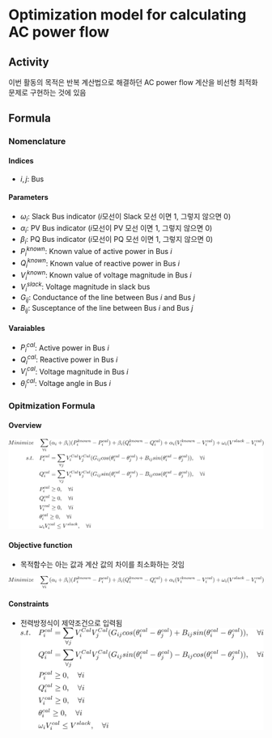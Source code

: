 # Optimization model for calculating AC power flow

## Activity
이번 활동의 목적은 반복 계산법으로 해결하던 AC power flow 계산을 비선형 최적화 문제로 구현하는 것에 있음

## Formula

### Nomenclature
#### Indices
- $i, j$: Bus
#### Parameters
- $\omega_{i}$: Slack Bus indicator ($i$모선이 Slack 모선 이면 1, 그렇지 않으면 0)
- $\alpha_{i}$: PV Bus indicator ($i$모선이 PV 모선 이면 1, 그렇지 않으면 0)
- $\beta_{i}$: PQ Bus indicator ($i$모선이 PQ 모선 이면 1, 그렇지 않으면 0)
- $P^{known}_{i}$: Known value of active power in Bus $i$
- $Q^{known}_{i}$: Known value of reactive power in Bus $i$
- $V^{known}_{i}$: Known value of voltage magnitude in Bus $i$
- $V^{slack}_{i}$: Voltage magnitude in slack bus
- $G_{ij}$: Conductance of the line between Bus $i$ and Bus $j$
- $B_{ij}$: Susceptance of the line between Bus $i$ and Bus $j$

#### Varaiables
- $P^{cal}_{i}$: Active power in Bus $i$
- $Q^{cal}_{i}$: Reactive power in Bus $i$
- $V^{cal}_{i}$: Voltage magnitude in Bus $i$
- $\theta^{cal}_{i}$: Voltage angle in Bus $i$

### Opitmization Formula

#### Overview

![Formula_Overview](./etc/Formula_overview.svg)
<!-- 
$$
\begin{align*}
Minimize &\quad \sum_{\forall i}{ (\alpha_{i} + \beta_{i})(P^{known}_{i} - P^{cal}_{i}) + \beta_{i}(Q^{known}_{i} - Q^{cal}_{i}) +\alpha_{i}(V^{known}_{i} - V^{cal}_{i}) +\omega_{i}(V^{slack} - V^{cal}_{i}) }\\
\quad s.t. &\quad  P^{cal}_{i} = \sum_{\forall j}{V^{Cal}_{i}V^{Cal}_{j}(G_{ij}cos(\theta^{cal}_{i} - \theta^{cal}_{j}) + B_{ij}sin(\theta^{cal}_{i} - \theta^{cal}_{j}))}, \quad \forall i  \\
&\quad  Q^{cal}_{i} = \sum_{\forall j}{V^{Cal}_{i}V^{Cal}_{j}(G_{ij}sin(\theta^{cal}_{i} - \theta^{cal}_{j}) - B_{ij}cos(\theta^{cal}_{i} - \theta^{cal}_{j}))}, \quad \forall i \\
&\quad  P^{cal}_{i} \geq 0, \quad \forall i\\
&\quad  Q^{cal}_{i} \geq 0, \quad \forall i\\
&\quad  V^{cal}_{i} \geq 0, \quad \forall i\\
&\quad  \theta^{cal}_{i} \geq 0, \quad \forall i
\\
&\quad  \omega_{i}V^{cal}_{i} \leq V^{slack}, \quad \forall i
\end{align*}
$$
-->

#### Objective function
- 목적함수는 아는 값과 계산 값의 차이를 최소화하는 것임

![Obj](./etc/Objective_fn.svg)
<!-- 
$$
\begin{align*}
Minimize &\quad \sum_{\forall i}{ (\alpha_{i} + \beta_{i})(P^{known}_{i} - P^{cal}_{i}) + \beta_{i}(Q^{known}_{i} - Q^{cal}_{i}) +\alpha_{i}(V^{known}_{i} - V^{cal}_{i}) }
\end{align*}
$$
-->

#### Constraints
- 전력방정식이 제약조건으로 입력됨
![Constraints](./etc/constraints.svg)
<!--
$$
\begin{align*}
\quad s.t. &\quad  P^{cal}_{i} = \sum_{\forall j}{V^{Cal}_{i}V^{Cal}_{j}(G_{ij}cos(\theta^{cal}_{i} - \theta^{cal}_{j}) + B_{ij}sin(\theta^{cal}_{i} - \theta^{cal}_{j}))}, \quad \forall i  \\
&\quad  Q^{cal}_{i} = \sum_{\forall j}{V^{Cal}_{i}V^{Cal}_{j}(G_{ij}sin(\theta^{cal}_{i} - \theta^{cal}_{j}) - B_{ij}cos(\theta^{cal}_{i} - \theta^{cal}_{j}))}, \quad \forall i \\
&\quad  P^{cal}_{i} \geq 0, \quad \forall i\\
&\quad  Q^{cal}_{i} \geq 0, \quad \forall i\\
&\quad  V^{cal}_{i} \geq 0, \quad \forall i\\
&\quad  \theta^{cal}_{i} \geq 0, \quad \forall i
\end{align*}
$$
-->
